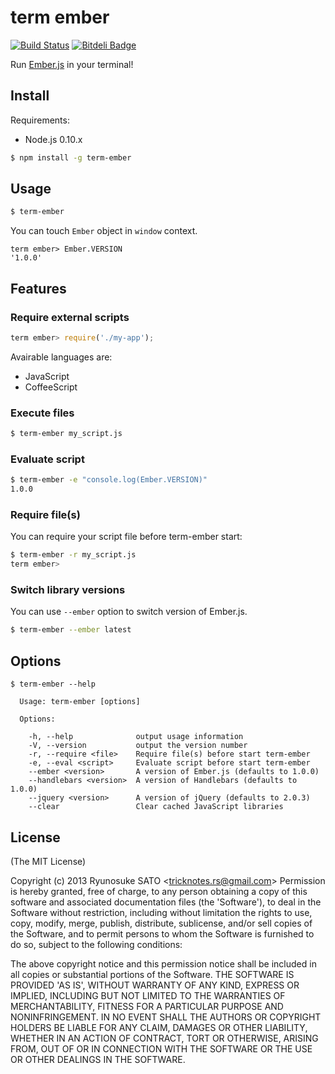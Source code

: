 # term ember

[![Build Status](https://travis-ci.org/tricknotes/term-ember.png?branch=master)](https://travis-ci.org/tricknotes/term-ember)
[![Bitdeli Badge](https://d2weczhvl823v0.cloudfront.net/tricknotes/term-ember/trend.png)](https://bitdeli.com/free "Bitdeli Badge")

Run [Ember.js][] in your terminal!

[Ember.js]: http://emberjs.com/

## Install

Requirements:
* Node.js 0.10.x

``` sh
$ npm install -g term-ember
```

## Usage

``` sh
$ term-ember
```

You can touch `Ember` object in `window` context.

```
term ember> Ember.VERSION
'1.0.0'
```

## Features

### Require external scripts

``` javascript
term ember> require('./my-app');
```

Avairable languages are:
* JavaScript
* CoffeeScript

### Execute files

``` sh
$ term-ember my_script.js
```

### Evaluate script

``` sh
$ term-ember -e "console.log(Ember.VERSION)"
1.0.0
```

### Require file(s)

You can require your script file before term-ember start:

``` sh
$ term-ember -r my_script.js
term ember>
```

### Switch library versions

You can use `--ember` option to switch version of Ember.js.

``` sh
$ term-ember --ember latest
```

## Options

```
$ term-ember --help

  Usage: term-ember [options]

  Options:

    -h, --help              output usage information
    -V, --version           output the version number
    -r, --require <file>    Require file(s) before start term-ember
    -e, --eval <script>     Evaluate script before start term-ember
    --ember <version>       A version of Ember.js (defaults to 1.0.0)
    --handlebars <version>  A version of Handlebars (defaults to 1.0.0)
    --jquery <version>      A version of jQuery (defaults to 2.0.3)
    --clear                 Clear cached JavaScript libraries
```

## License

(The MIT License)

Copyright (c) 2013 Ryunosuke SATO &lt;tricknotes.rs@gmail.com&gt;
Permission is hereby granted, free of charge, to any person obtaining a copy of this software and associated documentation files (the 'Software'), to deal in the Software without restriction, including without limitation the rights to use, copy, modify, merge, publish, distribute, sublicense, and/or sell copies of the Software, and to permit persons to whom the Software is furnished to do so, subject to the following conditions:

The above copyright notice and this permission notice shall be included in all copies or substantial portions of the Software.
THE SOFTWARE IS PROVIDED 'AS IS', WITHOUT WARRANTY OF ANY KIND, EXPRESS OR IMPLIED, INCLUDING BUT NOT LIMITED TO THE WARRANTIES OF MERCHANTABILITY, FITNESS FOR A PARTICULAR PURPOSE AND NONINFRINGEMENT. IN NO EVENT SHALL THE AUTHORS OR COPYRIGHT HOLDERS BE LIABLE FOR ANY CLAIM, DAMAGES OR OTHER LIABILITY, WHETHER IN AN ACTION OF CONTRACT, TORT OR OTHERWISE, ARISING FROM, OUT OF OR IN CONNECTION WITH THE SOFTWARE OR THE USE OR OTHER DEALINGS IN THE SOFTWARE.
